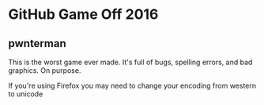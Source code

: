 # GitHub Game Off 2016

## pwnterman

This is the worst game ever made. It's full of bugs, spelling errors, and
bad graphics. On purpose.

If you're using Firefox you may need to change your encoding from western
to unicode
